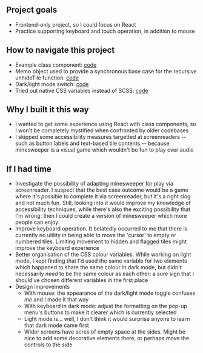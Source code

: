 ## Project goals
- Frontend-only project, so I could focus on React
- Practice supporting keyboard and touch operation, in addition to mouse

## How to navigate this project
- Example class component: [code](https://github.com/Alex-Symonds/minesweeper-dev/blob/a853bd4440397eb7d623415d84f89b5c5a5700b0/js/board.js#L16)
- Memo object used to provide a synchronous base case for the recursive unhideTile function: [code](https://github.com/Alex-Symonds/minesweeper-dev/blob/a853bd4440397eb7d623415d84f89b5c5a5700b0/js/board.js#L238)
- Dark/light mode switch: [code](https://github.com/Alex-Symonds/minesweeper-dev/blob/a853bd4440397eb7d623415d84f89b5c5a5700b0/js/controls.js#L89)
- Tried out native CSS variables instead of SCSS: [code](https://github.com/Alex-Symonds/minesweeper-dev/blob/a853bd4440397eb7d623415d84f89b5c5a5700b0/scss/styles.scss#L48)

## Why I built it this way
- I wanted to get some experience using React with class components, so I won't be completely mystified when confronted by older codebases
- I skipped some accessibility measures targetted at screenreaders -- such as button labels and text-based tile contents -- because minesweeper is a visual game which wouldn't be fun to play over audio

## If I had time
- Investigate the possibility of adapting minesweeper for play via screenreader. I suspect that the best case outcome would be a game where it's *possible* to complete it via screenreader, but it's a right slog and not much fun. Still, looking into it would improve my knowledge of accessibility techniques, while there's also the exciting possibility that I'm wrong: then I could create a version of minesweeper which more people can enjoy
- Improve keyboard operation. It belatedly occurred to me that there is currently no utility in being able to move the 'cursor' to empty or numbered tiles. Limiting movement to hidden and flagged tiles might improve the keyboard experience
- Better organisation of the CSS colour variables. While working on light mode, I kept finding that I'd used the same variable for two elements which happened to share the same colour in dark mode, but didn't necessarily *need* to be the same colour as each other: a sure sign that I should've chosen different variables in the first place
- Design improvements
    - With mouse: the appearance of the dark/light mode toggle confuses *me* and I made it that way
    - With keyboard in dark mode: adjust the formatting on the pop-up menu's buttons to make it clearer which is currently selected
    - Light mode is... well, I don't think it would surprise anyone to learn that dark mode came first
    - Wider screens have acres of empty space at the sides. Might be nice to add some decorative elements there, or perhaps move the controls to the side
